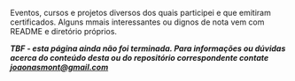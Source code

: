 Eventos, cursos e projetos diversos dos quais participei e que emitiram certificados. Alguns mmais interessantes ou dignos de nota vem com README e diretório próprios.

***TBF - esta página ainda não foi terminada. Para informações ou dúvidas acerca do conteúdo desta ou do repositório correspondente contate joaonasmont@gmail.com***


